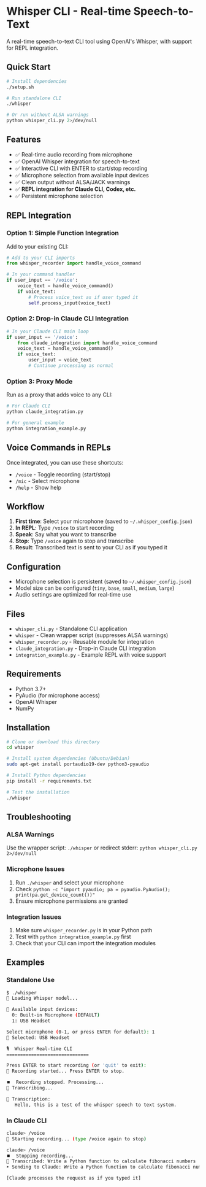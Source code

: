 # Whisper CLI - Real-time Speech-to-Text

A real-time speech-to-text CLI tool using OpenAI's Whisper, with support for REPL integration.

## Quick Start

```bash
# Install dependencies
./setup.sh

# Run standalone CLI
./whisper

# Or run without ALSA warnings
python whisper_cli.py 2>/dev/null
```

## Features

- ✅ Real-time audio recording from microphone
- ✅ OpenAI Whisper integration for speech-to-text
- ✅ Interactive CLI with ENTER to start/stop recording
- ✅ Microphone selection from available input devices
- ✅ Clean output without ALSA/JACK warnings
- ✅ **REPL integration for Claude CLI, Codex, etc.**
- ✅ Persistent microphone selection

## REPL Integration

### Option 1: Simple Function Integration

Add to your existing CLI:

```python
# Add to your CLI imports
from whisper_recorder import handle_voice_command

# In your command handler
if user_input == '/voice':
    voice_text = handle_voice_command()
    if voice_text:
        # Process voice_text as if user typed it
        self.process_input(voice_text)
```

### Option 2: Drop-in Claude CLI Integration

```python
# In your Claude CLI main loop
if user_input == '/voice':
    from claude_integration import handle_voice_command
    voice_text = handle_voice_command()
    if voice_text:
        user_input = voice_text
        # Continue processing as normal
```

### Option 3: Proxy Mode

Run as a proxy that adds voice to any CLI:

```bash
# For Claude CLI
python claude_integration.py

# For general example
python integration_example.py
```

## Voice Commands in REPLs

Once integrated, you can use these shortcuts:

- `/voice` - Toggle recording (start/stop)
- `/mic` - Select microphone
- `/help` - Show help

## Workflow

1. **First time**: Select your microphone (saved to `~/.whisper_config.json`)
2. **In REPL**: Type `/voice` to start recording
3. **Speak**: Say what you want to transcribe
4. **Stop**: Type `/voice` again to stop and transcribe
5. **Result**: Transcribed text is sent to your CLI as if you typed it

## Configuration

- Microphone selection is persistent (saved to `~/.whisper_config.json`)
- Model size can be configured (`tiny`, `base`, `small`, `medium`, `large`)
- Audio settings are optimized for real-time use

## Files

- `whisper_cli.py` - Standalone CLI application
- `whisper` - Clean wrapper script (suppresses ALSA warnings)
- `whisper_recorder.py` - Reusable module for integration
- `claude_integration.py` - Drop-in Claude CLI integration
- `integration_example.py` - Example REPL with voice support

## Requirements

- Python 3.7+
- PyAudio (for microphone access)
- OpenAI Whisper
- NumPy

## Installation

```bash
# Clone or download this directory
cd whisper

# Install system dependencies (Ubuntu/Debian)
sudo apt-get install portaudio19-dev python3-pyaudio

# Install Python dependencies
pip install -r requirements.txt

# Test the installation
./whisper
```

## Troubleshooting

### ALSA Warnings
Use the wrapper script: `./whisper` or redirect stderr: `python whisper_cli.py 2>/dev/null`

### Microphone Issues
1. Run `./whisper` and select your microphone
2. Check `python -c "import pyaudio; pa = pyaudio.PyAudio(); print(pa.get_device_count())"`
3. Ensure microphone permissions are granted

### Integration Issues
1. Make sure `whisper_recorder.py` is in your Python path
2. Test with `python integration_example.py` first
3. Check that your CLI can import the integration modules

## Examples

### Standalone Use
```bash
$ ./whisper
🤖 Loading Whisper model...

🎤 Available input devices:
  0: Built-in Microphone (DEFAULT)
  1: USB Headset

Select microphone (0-1, or press ENTER for default): 1
🎯 Selected: USB Headset

🎙️  Whisper Real-time CLI
==============================

Press ENTER to start recording (or 'quit' to exit): 
🎤 Recording started... Press ENTER to stop.

⏹️  Recording stopped. Processing...
🤖 Transcribing...

📝 Transcription:
   Hello, this is a test of the whisper speech to text system.
```

### In Claude CLI
```bash
claude> /voice
🎤 Starting recording... (type /voice again to stop)

claude> /voice
⏹️  Stopping recording...
📝 Transcribed: Write a Python function to calculate fibonacci numbers
➤ Sending to Claude: Write a Python function to calculate fibonacci numbers

[Claude processes the request as if you typed it]
```